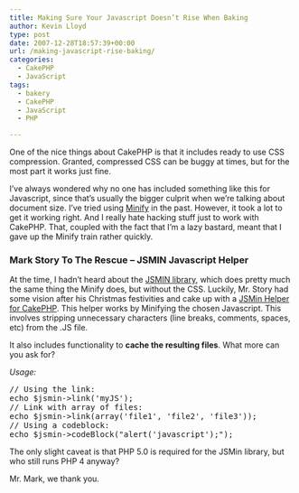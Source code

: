 ```yaml
---
title: Making Sure Your Javascript Doesn’t Rise When Baking
author: Kevin Lloyd
type: post
date: 2007-12-28T18:57:39+00:00
url: /making-javascript-rise-baking/
categories:
  - CakePHP
  - JavaScript
tags:
  - bakery
  - CakePHP
  - JavaScript
  - PHP

---
```

One of the nice things about CakePHP is that it includes ready to use CSS compression. Granted, compressed CSS can be buggy at times, but for the most part it works just fine.

I&#8217;ve always wondered why no one has included something like this for Javascript, since that&#8217;s usually the bigger culprit when we&#8217;re talking about document size. I&#8217;ve tried using [Minify][1] in the past. However, it took a lot to get it working right. And I really hate hacking stuff just to work with CakePHP. That, coupled with the fact that I&#8217;m a lazy bastard, meant that I gave up the Minify train rather quickly.

### Mark Story To The Rescue &#8211; JSMIN Javascript Helper

At the time, I hadn&#8217;t heard about the [JSMIN library][2], which does pretty much the same thing the Minify does, but without the CSS. Luckily, Mr. Story had some vision after his Christmas festivities and cake up with a [JSMin Helper for CakePHP][3]. This helper works by Minifying the chosen Javascript. This involves stripping unnecessary characters (line breaks, comments, spaces, etc) from the .JS file.

It also includes functionality to **cache the resulting files**. What more can you ask for?

_Usage:_

<pre class="brush: php; title: ; notranslate" title="">// Using the link:
echo $jsmin-&gt;link('myJS');
// Link with array of files:
echo $jsmin-&gt;link(array('file1', 'file2', 'file3'));
// Using a codeblock:
echo $jsmin-&gt;codeBlock("alert('javascript');");
</pre>

The only slight caveat is that PHP 5.0 is required for the JSMin library, but who still runs PHP 4 anyway?

Mr. Mark, we thank you.

 [1]: http://code.google.com/p/minify/ "Minify Javascript"
 [2]: http://code.google.com/p/jsmin-php/
 [3]: http://bakery.cakephp.org/articles/view/jsmin-helper-compress-and-cache-javascript "JSMin Helper Compress and cache javascript"